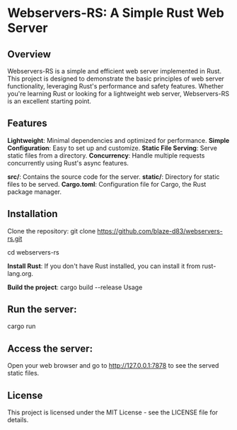 # Webservers-RS: A Simple Rust Web Server
## Overview
Webservers-RS is a simple and efficient web server implemented in Rust. This project is designed to demonstrate the basic principles of web server functionality, leveraging Rust's performance and safety features. Whether you're learning Rust or looking for a lightweight web server, Webservers-RS is an excellent starting point.

## Features
**Lightweight**: Minimal dependencies and optimized for performance.
**Simple Configuration**: Easy to set up and customize.
**Static File Serving**: Serve static files from a directory.
**Concurrency**: Handle multiple requests concurrently using Rust's async features.

**src/**: Contains the source code for the server.
**static/**: Directory for static files to be served.
**Cargo.toml**: Configuration file for Cargo, the Rust package manager.

## Installation
Clone the repository:
git clone https://github.com/blaze-d83/webservers-rs.git

cd webservers-rs

**Install Rust**: If you don't have Rust installed, you can install it from rust-lang.org.

**Build the project**:
cargo build --release
Usage

## Run the server:
cargo run

## Access the server:
Open your web browser and go to http://127.0.0.1:7878 to see the served static files.

## License
This project is licensed under the MIT License - see the LICENSE file for details.
